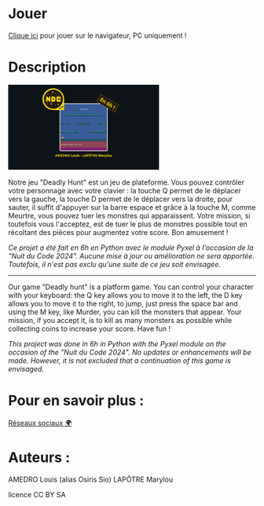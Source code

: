 # Jouer

[Clique ici](https://osiris-sio.itch.io/deadly-hunt) pour jouer sur le navigateur, PC uniquement !

# Description 

<img src="res/Deadly_Hunt.png" style="zoom: 30%;"/>

Notre jeu "Deadly Hunt" est un jeu de plateforme. Vous pouvez contrôler votre personnage avec votre clavier : la touche Q permet de le déplacer
vers la gauche, la touche D permet de le déplacer vers la droite, pour sauter, il suffit d'appuyer sur la barre espace et grâce à la touche M, comme Meurtre,
vous pouvez tuer les monstres qui apparaissent. Votre mission, si toutefois vous l'acceptez, est de tuer le plus de monstres possible tout en récoltant des pièces pour
augmentez votre score. Bon amusement !

*Ce projet a été fait en 6h en Python avec le module Pyxel à l'occasion de la "Nuit du Code 2024".*
*Aucune mise à jour ou amélioration ne sera apportée. Toutefois, il n'est pas exclu qu'une suite de ce jeu soit envisagée.*

___

Our game "Deadly hunt" is a platform game. You can control your character with your keyboard: the Q key allows you to move it
to the left, the D key allows you to move it to the right, to jump, just press the space bar and using the M key, like Murder,
you can kill the monsters that appear. Your mission, if you accept it, is to kill as many monsters as possible while collecting coins to
increase your score. Have fun !

*This project was done in 6h in Python with the Pyxel module on the occasion of the "Nuit du Code 2024".*
*No updates or enhancements will be made. However, it is not excluded that a continuation of this game is envisaged.*

# Pour en savoir plus :

[Réseaux sociaux 🌍](https://linktr.ee/osiris_sio)

# Auteurs :

AMEDRO Louis (alias Osiris Sio)
LAPÔTRE Marylou

licence CC BY SA
